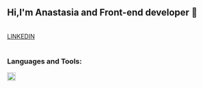## Hi,I'm Anastasia and Front-end developer  👋
<br>
<a href="https://www.linkedin.com/in/anastasia-konushok-112abb1b4/">
  LINKEDIN
</a>
<br>

<br>

### Languages and Tools: 

<code><img height="20" src="https://www.codewars.com/users/anastasiakonushok/badges/large"></code>

